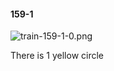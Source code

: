 #### 159-1
![train-159-1-0.png](https://github.com/lil-lab/nlvr/raw/master/nlvr/train/images/13/train-159-1-0.png "train-159-1-0.png")

There is 1 yellow circle
